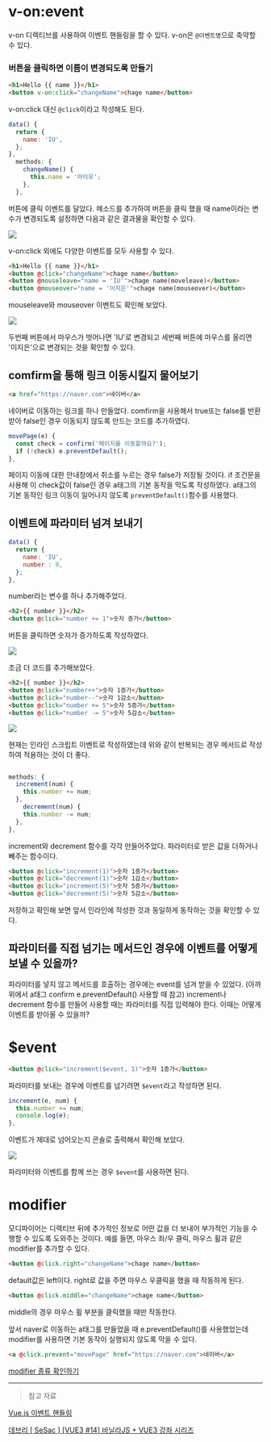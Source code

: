 # v-on:event

v-on 디렉티브를 사용하여 이벤트 핸들링을 할 수 있다.
v-on은 `@이벤트명`으로 축약할 수 있다.

### 버튼을 클릭하면 이름이 변경되도록 만들기

```html
<h1>Hello {{ name }}</h1>
<button v-on:click="changeName">chage name</button>
```

v-on:click 대신 `@click`이라고 작성해도 된다.

```javascript
data() {
  return {
    name: 'IU',
  };
},
  methods: {
    changeName() {
      this.name = '아이유';
    },
  },
```

버튼에 클릭 이벤트를 달았다. 메소드를 추가하여 버튼을 클릭 했을 때 name이라는 변수가 변경되도록 설정하면 다음과 같은 결과물을 확인할 수 있다.

![](https://velog.velcdn.com/images/reasonz/post/e305e5f8-ee3a-4566-82c7-f4114721b648/image.gif)

v-on:click 외에도 다양한 이벤트를 모두 사용할 수 있다.

```html
<h1>Hello {{ name }}</h1>
<button @click="changeName">chage name</button>
<button @mouseleave="name = 'IU'">chage name(moveleave)</button>
<button @mouseover="name = '이지은'">chage name(mouseover)</button>
```

mouseleave와 mouseover 이벤트도 확인해 보았다.

![](https://velog.velcdn.com/images/reasonz/post/1c7e1eb4-6b06-4a38-bbdf-75b4d3e38d26/image.gif)

두번째 버튼에서 마우스가 벗어나면 'IU'로 변경되고
세번째 버튼에 마우스를 올리면 '이지은'으로 변경되는 것을 확인할 수 있다.

## comfirm을 통해 링크 이동시킬지 물어보기

```html
<a href="https://naver.com">네이버</a>
```

네이버로 이동하는 링크를 하나 만들었다.
comfirm을 사용해서 true또는 false를 반환받아 false인 경우 이동되지 않도록 만드는 코드를 추가하였다.

```javascript
movePage(e) {
  const check = confirm('페이지를 이동할까요?');
  if (!check) e.preventDefault();
},
```

페이지 이동에 대한 안내창에서 취소를 누르는 경우 false가 저장될 것이다. if 조건문을 사용해 이 check값이 false인 경우 a태그의 기본 동작을 막도록 작성하였다.
a태그의 기본 동작인 링크 이동이 일어나지 않도록 `preventDefault()`함수를 사용했다.

## 이벤트에 파라미터 넘겨 보내기

```javascript
data() {
  return {
    name: 'IU',
    number : 0,
  };
},
```

number라는 변수를 하나 추가해주었다.

```html
<h2>{{ number }}</h2>
<button @click="number += 1">숫자 증가</button>
```

버튼을 클릭하면 숫자가 증가하도록 작성하였다.

![](https://velog.velcdn.com/images/reasonz/post/f4fe4472-eb96-4359-807e-77a608610081/image.gif)

조금 더 코드를 추가해보았다.

```html
<h2>{{ number }}</h2>
<button @click="number++">숫자 1증가</button>
<button @click="number--">숫자 1감소</button>
<button @click="number += 5">숫자 5증가</button>
<button @click="number -= 5">숫자 5감소</button>
```

![](https://velog.velcdn.com/images/reasonz/post/4543df34-f1f8-4688-b00c-4f7f898a6066/image.gif)

현재는 인라인 스크립트 이벤트로 작성하였는데 위와 같이 반복되는 경우 메서드로 작성하여 적용하는 것이 더 좋다.

```javascript

methods: {
  increment(num) {
    this.number += num;
  },
    decrement(num) {
    this.number -= num;
  },
},
```

increment와 decrement 함수를 각각 만들어주었다.
파라미터로 받은 값을 더하거나 빼주는 함수이다.

```html
<button @click="increment(1)">숫자 1증가</button>
<button @click="decrement(1)">숫자 1감소</button>
<button @click="increment(5)">숫자 5증가</button>
<button @click="decrement(5)">숫자 5감소</button>
```

저장하고 확인해 보면 앞서 인라인에 작성한 것과 동일하게 동작하는 것을 확인할 수 있다.

## 파라미터를 직접 넘기는 메서드인 경우에 이벤트를 어떻게 보낼 수 있을까?

파라미터를 넣지 않고 메서드를 호출하는 경우에는 event를 넘겨 받을 수 있었다. (아까 위에서 a태그 confirm e.preventDefault() 사용할 때 참고)
increment나 decrement 함수를 만들어 사용할 때는 파라미터를 직접 입력해야 한다. 이때는 어떻게 이벤트를 받아올 수 있을까?

# $event

```html
<button @click="increment($event, 1)">숫자 1증가</button>
```

파라미터를 보내는 경우에 이벤트를 넘기려면 `$event`라고 작성하면 된다.

```javascript
increment(e, num) {
  this.number += num;
  console.log(e);
},
```

이벤트가 제대로 넘어오는지 콘솔로 출력해서 확인해 보았다.

![](https://velog.velcdn.com/images/reasonz/post/df80ee5a-d9e2-422f-bd97-86f8900b2073/image.png)

파라미터와 이벤트를 함께 쓰는 경우 `$event`를 사용하면 된다.

# modifier

모디파이어는 디렉티브 뒤에 추가적인 정보로 어떤 값을 더 보내어 부가적인 기능을 수행할 수 있도록 도와주는 것이다.
예를 들면, 마우스 좌/우 클릭, 마우스 휠과 같은 modifier를 추가할 수 있다.

```html
<button @click.right="changeName">chage name</button>
```

default값은 left이다. right로 값을 주면 마우스 우클릭을 했을 때 작동하게 된다.

```html
<button @click.middle="changeName">chage name</button>
```

middle의 경우 마우스 휠 부분을 클릭했을 때만 작동한다.

앞서 naver로 이동하는 a태그를 만들었을 때 e.preventDefault()를 사용했었는데 modifier를 사용하면 기본 동작이 실행되지 않도록 막을 수 있다.

```html
<a @click.prevent="movePage" href="https://naver.com">네이버</a>
```

[modifier 종류 확인하기](https://vuejs.org/guide/essentials/event-handling.html)

---

> 참고 자료

[Vue.js 이벤트 핸들링](https://v3.vuejs-korea.org/guide/events.html#%E1%84%8B%E1%85%B5%E1%84%87%E1%85%A6%E1%86%AB%E1%84%90%E1%85%B3-%E1%84%8E%E1%85%A5%E1%86%BC%E1%84%8E%E1%85%B1)

[데브리 [ SeSac ] [VUE3 #14] 바닐라JS + VUE3 강좌 시리즈](https://www.youtube.com/watch?v=rmDzxJs15sM&list=PLpJDjPqxGWGrAEfHRAXf59m0krxxEzic5&index=14&ab_channel=%EB%8D%B0%EB%B8%8C%EB%A6%AC)
